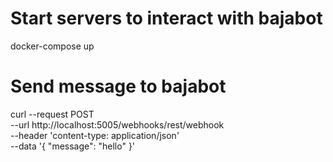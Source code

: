 # Start servers to interact with bajabot

  docker-compose up

# Send message to bajabot

  curl --request POST \
  --url http://localhost:5005/webhooks/rest/webhook \
  --header 'content-type: application/json' \
  --data '{
    "message": "hello"
  }'